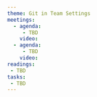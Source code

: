 ```yaml
---
theme: Git in Team Settings
meetings:
  - agenda:
     - TBD
    video:
  - agenda:
     - TBD
    video:
readings:
 - TBD
tasks:
 - TBD
---
```

